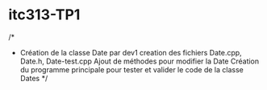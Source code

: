 # itc313-TP1
/*
 * Création de la classe Date par dev1
creation des fichiers Date.cpp, Date.h, Date-test.cpp
Ajout de méthodes pour modifier la Date
Création du programme principale pour tester et valider le code de la classe Dates
*/
